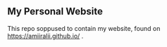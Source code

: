 ## My Personal Website

This repo soppused to contain my website, found on https://amiiralii.github.io/ .